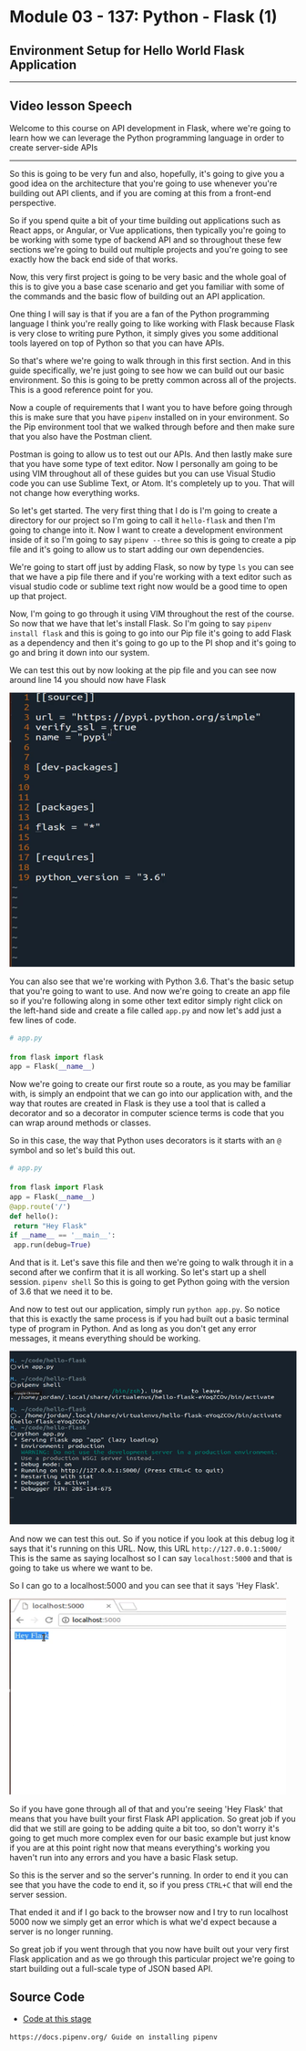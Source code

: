 # Module 03 - 137: Python - Flask (1)

## Environment Setup for Hello World Flask Application

---

## Video lesson Speech

Welcome to this course on API development in Flask, where we're going to
 learn how we can leverage the Python programming language in order to 
create server-side APIs

****

So this is going to be very fun and also, 
hopefully, it's going to give you a good idea on the architecture that 
you're going to use whenever you're building out API clients, and if you
 are coming at this from a front-end perspective.

So if you spend quite a bit of your time building out applications 
such as React apps, or Angular, or Vue applications, then typically 
you're going to be working with some type of backend API and so 
throughout these few sections we're going to build out multiple projects
 and you're going to see exactly how the back end side of that works.

Now, this very first project is going to be very basic and the whole 
goal of this is to give you a base case scenario and get you familiar 
with some of the commands and the basic flow of building out an API 
application.

One thing I will say is that if you are a fan of the Python 
programming language I think you're really going to like working with 
Flask because Flask is very close to writing pure Python, it simply 
gives you some additional tools layered on top of Python so that you can
 have APIs.

So that's where we're going to walk through in this first section. 
And in this guide specifically, we're just going to see how we can build
 out our basic environment. So this is going to be pretty common across 
all of the projects. This is a good reference point for you.

Now a couple of requirements that I want you to have before going through this is make sure that you have `pipenv` installed on in your environment. So the Pip environment tool that we 
walked through before and then make sure that you also have the Postman 
client.

Postman is going to allow us to test out our APIs. And then lastly 
make sure that you have some type of text editor. Now I personally am 
going to be using VIM throughout all of these guides but you can use 
Visual Studio code you can use Sublime Text, or Atom. It's completely up
 to you. That will not change how everything works.

So let's get started. The very first thing that I do is I'm going to create a directory for our project so I'm going to call it `hello-flask` and then I'm going to change into it. Now I want to create a development environment inside of it so I'm going to say `pipenv --three` so this is going to create a pip file and it's going to allow us to start adding our own dependencies.

We're going to start off just by adding Flask, so now by type `ls` you can see that we have a pip file there and if you're working with a 
text editor such as visual studio code or sublime text right now would 
be a good time to open up that project.

Now, I'm going to go through it using VIM throughout the rest of the 
course. So now that we have that let's install Flask. So I'm going to 
say `pipenv install flask` and this is going to go into our 
Pip file it's going to add Flask as a dependency and then it's going to 
go up to the PI shop and it's going to go and bring it down into our 
system.

We can test this out by now looking at the pip file and you can see now around line 14 you should now have Flask

![large](./03-137_IMG1.png)

You can also see that we're working with Python 3.6. That's the basic
 setup that you're going to want to use. And now we're going to create 
an app file so if you're following along in some other text editor 
simply right click on the left-hand side and create a file called `app.py` and now let's add just a few lines of code.

```python
# app.py

from flask import flask
app = Flask(__name__)
```

Now we're going to create our first route so a route, as you may be 
familiar with, is simply an endpoint that we can go into our application
 with, and the way that routes are created in Flask is they use a tool 
that is called a decorator and so a decorator in computer science terms 
is code that you can wrap around methods or classes.

So in this case, the way that Python uses decorators is it starts with an `@` symbol and so let's build this out.

```python
# app.py

from flask import Flask
app = Flask(__name__)
@app.route('/')
def hello():
 return "Hey Flask"
if __name__ == '__main__':
 app.run(debug=True)
```

And that is it. Let's save this file and then we're going to walk 
through it in a second after we confirm that it is all working. So let's
 start up a shell session. `pipenv shell` So this is going to get Python going with the version of 3.6 that we need it to be.

And now to test out our application, simply run `python app.py`.
 So notice that this is exactly the same process is if you had built out
 a basic terminal type of program in Python. And as long as you don't 
get any error messages, it means everything should be working.

![large](./03-137_IMG2.png)

And now we can test this out. So if you notice if you look at this 
debug log it says that it's running on this URL. Now, this URL `http://127.0.0.1:5000/` This is the same as saying localhost so I can say `localhost:5000` and that is going to take us where we want to be.

So I can go to a localhost:5000 and you can see that it says 'Hey Flask'.

![large](./03-137_IMG3.png)

So if you have gone through all of that and you're seeing 'Hey Flask'
 that means that you have built your first Flask API application. So 
great job if you did that we still are going to be adding quite a bit 
too, so don't worry it's going to get much more complex even for our 
basic example but just know if you are at this point right now that 
means everything's working you haven't run into any errors and you have a
 basic Flask setup.

So this is the server and so the server's running. In order to end it
 you can see that you have the code to end it, so if you press `CTRL+C` that will end the server session.

That ended it and if I go back to the browser now and I try to run 
localhost 5000 now we simply get an error which is what we'd expect 
because a server is no longer running.

So great job if you went through that you now have built out your 
very first Flask application and as we go through this particular 
project we're going to start building out a full-scale type of JSON 
based API.

## Source Code

- [Code at this stage](https://github.com/bottega-code-school/hello-flask/tree/008b0fc18a7d41c3be946a51d3c5d215cb72f11b)

`https://docs.pipenv.org/ Guide on installing pipenv`

